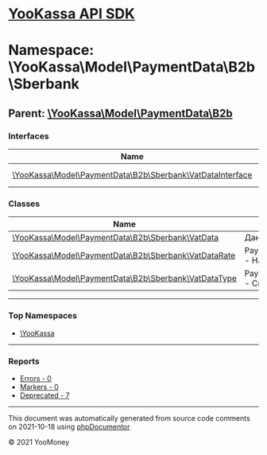 # [YooKassa API SDK](../home.md)

# Namespace: \YooKassa\Model\PaymentData\B2b\Sberbank
## Parent: [\YooKassa\Model\PaymentData\B2b](../namespaces/yookassa-model-paymentdata-b2b.md)
### Interfaces
| Name | Summary |
| ---- | ------- |
| [\YooKassa\Model\PaymentData\B2b\Sberbank\VatDataInterface](../classes/YooKassa-Model-PaymentData-B2b-Sberbank-VatDataInterface.md) | Interface VatDataInterface |
### Classes
| Name | Summary |
| ---- | ------- |
| [\YooKassa\Model\PaymentData\B2b\Sberbank\VatData](../classes/YooKassa-Model-PaymentData-B2b-Sberbank-VatData.md) | Данные об НДС |
| [\YooKassa\Model\PaymentData\B2b\Sberbank\VatDataRate](../classes/YooKassa-Model-PaymentData-B2b-Sberbank-VatDataRate.md) | PaymentDataB2bSberbankVatDataRate - Налоговая ставка НДС |Код|Описание| --- | --- |7|7%| |10|10%| |18|18%| |20|20%| |
| [\YooKassa\Model\PaymentData\B2b\Sberbank\VatDataType](../classes/YooKassa-Model-PaymentData-B2b-Sberbank-VatDataType.md) | PaymentDataB2bSberbankVatDataType - Способ расчёта НДС |Код|Описание| --- | --- |calculated|Сумма НДС включена в сумму платежа| |mixed|Разные ставки НДС для разных товаров| |untaxed|Сумма платежа НДС не облагается| |

---

### Top Namespaces

* [\YooKassa](../namespaces/yookassa.md)

---

### Reports
* [Errors - 0](../reports/errors.md)
* [Markers - 0](../reports/markers.md)
* [Deprecated - 7](../reports/deprecated.md)

---

This document was automatically generated from source code comments on 2021-10-18 using [phpDocumentor](http://www.phpdoc.org/)

&copy; 2021 YooMoney